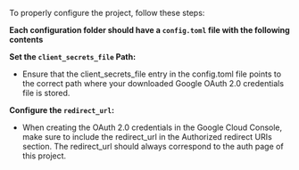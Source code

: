 To properly configure the project, follow these steps:

**Each configuration folder should have a `config.toml` file with the following contents**

**Set the `client_secrets_file` Path:**

* Ensure that the client_secrets_file entry in the config.toml file points to the correct path where your downloaded Google OAuth 2.0 credentials file is stored.

**Configure the `redirect_url`:**

* When creating the OAuth 2.0 credentials in the Google Cloud Console, make sure to include the redirect_url in the Authorized redirect URIs section.
The redirect_url should always correspond to the auth page of this project.